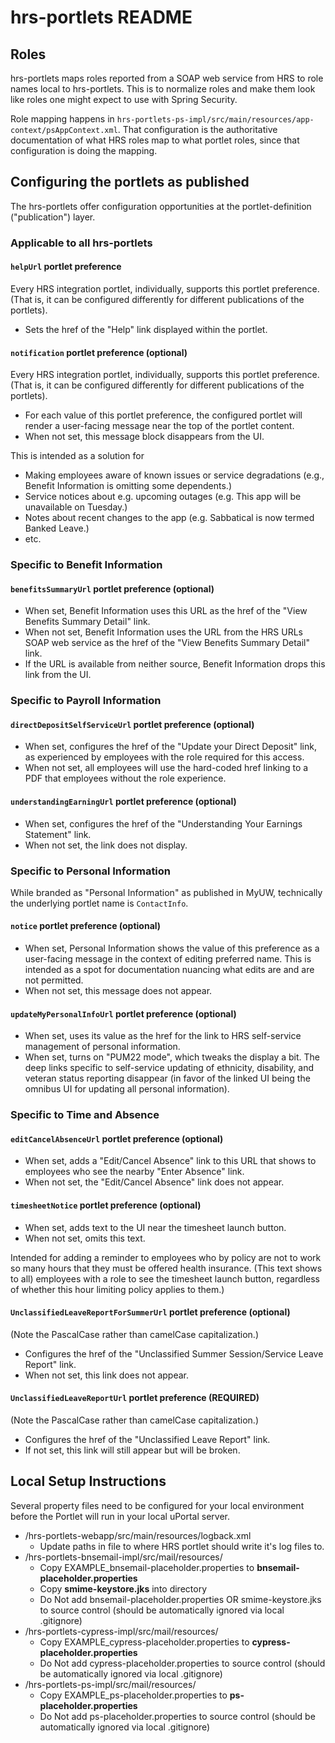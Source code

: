 # hrs-portlets README

## Roles

hrs-portlets maps roles reported from a SOAP web service from HRS to role names local to hrs-portlets. This is to normalize roles and make them look like roles one might expect to use with Spring Security.

Role mapping happens in `hrs-portlets-ps-impl/src/main/resources/app-context/psAppContext.xml`. That configuration is the authoritative documentation of what HRS roles map to what portlet roles, since that configuration is doing the mapping.

## Configuring the portlets as published

The hrs-portlets offer configuration opportunities at the portlet-definition ("publication") layer.

### Applicable to all hrs-portlets

#### `helpUrl` portlet preference

Every HRS integration portlet, individually, supports this portlet preference.
(That is, it can be configured differently for different publications of the portlets).

+ Sets the href of the "Help" link displayed within the portlet.

#### `notification` portlet preference (optional)

Every HRS integration portlet, individually, supports this portlet preference.
(That is, it can be configured differently for different publications of the portlets).

+ For each value of this portlet preference, the configured portlet will render a user-facing message near the top of the portlet content.
+ When not set, this message block disappears from the UI.

This is intended as a solution for 

+ Making employees aware of known issues or service degradations (e.g., Benefit Information is omitting some dependents.)
+ Service notices about e.g. upcoming outages (e.g. This app will be unavailable on Tuesday.)
+ Notes about recent changes to the app (e.g. Sabbatical is now termed Banked Leave.)
+ etc.

### Specific to Benefit Information

#### `benefitsSummaryUrl` portlet preference (optional)

+ When set, Benefit Information uses this URL as the href of the "View Benefits Summary Detail" link.
+ When not set, Benefit Information uses the URL from the HRS URLs SOAP web service as the href of the "View Benefits Summary Detail" link.
+ If the URL is available from neither source, Benefit Information drops this link from the UI.

### Specific to Payroll Information

#### `directDepositSelfServiceUrl` portlet preference (optional)

+ When set, configures the href of the "Update your Direct Deposit" link, as experienced by employees with the role required for this access.
+ When not set, all employees will use the hard-coded href linking to a PDF that employees without the role experience.

#### `understandingEarningUrl` portlet preference (optional)

+ When set, configures the href of the "Understanding Your Earnings Statement" link.
+ When not set, the link does not display.

### Specific to Personal Information

While branded as "Personal Information" as published in MyUW,
technically the underlying portlet name is `ContactInfo`.

#### `notice` portlet preference (optional)

+ When set, Personal Information shows the value of this preference as a user-facing message in the context of editing preferred name. This is intended as a spot for documentation nuancing what edits are and are not permitted.
+ When not set, this message does not appear.

#### `updateMyPersonalInfoUrl` portlet preference (optional)

+ When set, uses its value as the href for the link to HRS self-service management of personal information.
+ When set, turns on "PUM22 mode", which tweaks the display a bit. The deep links specific to self-service updating of ethnicity, disability, and veteran status reporting disappear (in favor of the linked UI being the omnibus UI for updating all personal information).

### Specific to Time and Absence

#### `editCancelAbsenceUrl` portlet preference (optional)

+ When set, adds a "Edit/Cancel Absence" link to this URL that shows to employees who see the nearby "Enter Absence" link.
+ When not set, the "Edit/Cancel Absence" link does not appear.

#### `timesheetNotice` portlet preference (optional)

+ When set, adds text to the UI near the timesheet launch button.
+ When not set, omits this text.

Intended for adding a reminder to employees who by policy are not to work so
many hours that they must be offered health insurance. (This text shows to all)
employees with a role to see the timesheet launch button, regardless of whether
this hour limiting policy applies to them.)

#### `UnclassifiedLeaveReportForSummerUrl` portlet preference (optional)

(Note the PascalCase rather than camelCase capitalization.)

+ Configures the href of the "Unclassified Summer Session/Service Leave Report" link.
+ When not set, this link does not appear.

#### `UnclassifiedLeaveReportUrl` portlet preference (REQUIRED)

(Note the PascalCase rather than camelCase capitalization.)

+ Configures the href of the "Unclassified Leave Report" link.
+ If not set, this link will still appear but will be broken.

## Local Setup Instructions

Several property files need to be configured for your local environment before the Portlet will run in your local uPortal server.

* /hrs-portlets-webapp/src/main/resources/logback.xml
  * Update paths in file to where HRS portlet should write it's log files to.
* /hrs-portlets-bnsemail-impl/src/mail/resources/
  * Copy EXAMPLE_bnsemail-placeholder.properties to **bnsemail-placeholder.properties**
  * Copy **smime-keystore.jks** into directory
  * Do Not add bnsemail-placeholder.properties OR smime-keystore.jks to source control (should be automatically ignored via local .gitignore)
* /hrs-portlets-cypress-impl/src/mail/resources/
  * Copy EXAMPLE_cypress-placeholder.properties to **cypress-placeholder.properties**
  * Do Not add cypress-placeholder.properties to source control (should be automatically ignored via local .gitignore)
* /hrs-portlets-ps-impl/src/mail/resources/
  * Copy EXAMPLE_ps-placeholder.properties to **ps-placeholder.properties**
  * Do Not add ps-placeholder.properties to source control (should be automatically ignored via local .gitignore)
